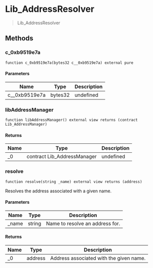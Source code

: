 # Lib_AddressResolver



> Lib_AddressResolver





## Methods

### c_0xb9519e7a

```solidity
function c_0xb9519e7a(bytes32 c__0xb9519e7a) external pure
```





#### Parameters

| Name | Type | Description |
|---|---|---|
| c__0xb9519e7a | bytes32 | undefined

### libAddressManager

```solidity
function libAddressManager() external view returns (contract Lib_AddressManager)
```






#### Returns

| Name | Type | Description |
|---|---|---|
| _0 | contract Lib_AddressManager | undefined

### resolve

```solidity
function resolve(string _name) external view returns (address)
```

Resolves the address associated with a given name.



#### Parameters

| Name | Type | Description |
|---|---|---|
| _name | string | Name to resolve an address for.

#### Returns

| Name | Type | Description |
|---|---|---|
| _0 | address | Address associated with the given name.




